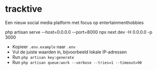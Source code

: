# tracktive
Een nieuw social media platform met focus op entertainmenthobbies

php artisan serve --host=0.0.0.0 --port=8000
npx next dev -H 0.0.0.0 -p 3000

- Kopieer `.env.example` naar `.env`
- Vul de juiste waarden in, bijvoorbeeld lokale IP-adressen
- Run `php artisan key:generate`
- Run `php artisan queue:work --verbose --tries=1 --timeout=90`